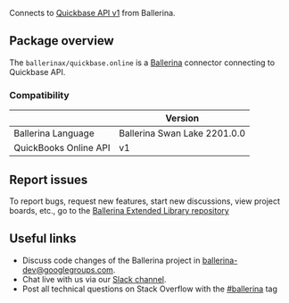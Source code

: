 Connects to [Quickbase API v1](https://developer.quickbase.com/) from Ballerina.

## Package overview
The `ballerinax/quickbase.online` is a [Ballerina](https://ballerina.io/) connector connecting to Quickbase API.

### Compatibility
|                           | Version                    |
|---------------------------|----------------------------|
| Ballerina Language        | Ballerina Swan Lake 2201.0.0 | 
| QuickBooks Online API     | v1                         |

## Report issues
To report bugs, request new features, start new discussions, view project boards, etc., go to the [Ballerina Extended Library repository](https://github.com/ballerina-platform/ballerina-extended-library)

## Useful links
- Discuss code changes of the Ballerina project in [ballerina-dev@googlegroups.com](mailto:ballerina-dev@googlegroups.com).
- Chat live with us via our [Slack channel](https://ballerina.io/community/slack/).
- Post all technical questions on Stack Overflow with the [#ballerina](https://stackoverflow.com/questions/tagged/ballerina) tag
